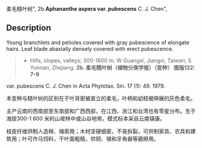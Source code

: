柔毛糙叶树",
2b.**Aphananthe aspera var. pubescens** C. J. Chen",

## Description
Young branchlets and petioles covered with gray pubescence of elongate hairs. Leaf blade abaxially densely covered with erect pubescence.

> * Hills, slopes, valleys; 300-1600 m. W Guangxi, Jiangxi, Taiwan, S Yunnan, Zhejiang.
**2b. 柔毛糙叶树（植物分类学报）（变种） 图版122: 7-9**

var. pubescens C. J. Chen in Acta Phytotax. Sin. 17 (1): 49. 1979.

本变种与糙叶树的区别在于叶背密被直立的柔毛，叶柄和幼枝被伸展的灰色柔毛。

主产云南的西南部至东南部和广西西部，在江西、浙江和台湾也有零星分布。生于海拔300-1 600 米的山坡林中或山谷地带。模式标本采自云南镇康。

枝皮纤维供制人造棉、绳索用；木材坚硬细密，不易拆裂，可供制家具、农具和建筑用；叶可作马饲料，干叶面粗糙，供铜、锡和牙角器等磨擦用。
